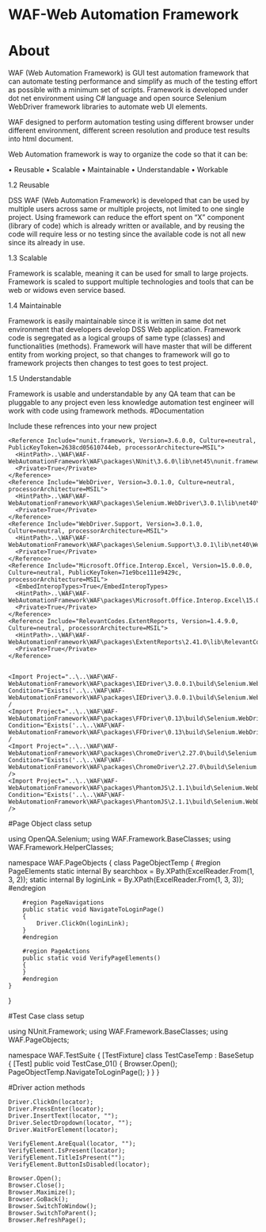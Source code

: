 # WAF-Web Automation Framework
# About

WAF (Web Automation Framework) is GUI test automation framework that can automate testing performance and simplify as much of the testing effort as possible with a minimum set of scripts. Framework is developed under dot net environment using C# language and open source Selenium WebDriver framework libraries to automate web UI elements. 

WAF designed to perform automation testing using different browser under different environment, different screen resolution and produce test results into html document.

Web Automation framework is way to organize the code so that it can be:

•	Reusable
•	Scalable
•	Maintainable
•	Understandable
•	Workable

1.2	Reusable

DSS WAF (Web Automation Framework) is developed that can be used by multiple users across same or multiple projects, not limited to one single project.
Using framework can reduce the effort spent on “X” component (library of code) which is already written or available, and by reusing the code will require less or no testing since the available code is not all new since its already in use.

1.3	Scalable

Framework is scalable, meaning it can be used for small to large projects. Framework is scaled to support multiple technologies and tools that can be web or widows even service based.

1.4	Maintainable

Framework is easily maintainable since it is written in same dot net environment that developers develop DSS Web application. Framework code is segregated as a logical groups of same type (classes) and functionalities (methods).
Framework will have master that will be different entity from working project, so that changes to framework will go to framework projects then changes to test goes to test project.

1.5	Understandable

Framework is usable and understandable by any QA team that can be pluggable to any project even less knowledge automation test engineer will work with code using framework methods.
#Documentation

Include these refrences into your new project

    <Reference Include="nunit.framework, Version=3.6.0.0, Culture=neutral, PublicKeyToken=2638cd05610744eb, processorArchitecture=MSIL">
      <HintPath>..\WAF\WAF-WebAutomationFramework\WAF\packages\NUnit\3.6.0\lib\net45\nunit.framework.dll</HintPath>
      <Private>True</Private>
    </Reference>
    <Reference Include="WebDriver, Version=3.0.1.0, Culture=neutral, processorArchitecture=MSIL">
      <HintPath>..\WAF\WAF-WebAutomationFramework\WAF\packages\Selenium.WebDriver\3.0.1\lib\net40\WebDriver.dll</HintPath>
      <Private>True</Private>
    </Reference>
    <Reference Include="WebDriver.Support, Version=3.0.1.0, Culture=neutral, processorArchitecture=MSIL">
      <HintPath>..\WAF\WAF-WebAutomationFramework\WAF\packages\Selenium.Support\3.0.1\lib\net40\WebDriver.Support.dll</HintPath>
      <Private>True</Private>
    </Reference>
    <Reference Include="Microsoft.Office.Interop.Excel, Version=15.0.0.0, Culture=neutral, PublicKeyToken=71e9bce111e9429c, processorArchitecture=MSIL">
      <EmbedInteropTypes>True</EmbedInteropTypes>
      <HintPath>..\WAF\WAF-WebAutomationFramework\WAF\packages\Microsoft.Office.Interop.Excel\15.0\lib\net20\Microsoft.Office.Interop.Excel.dll</HintPath>
      <Private>True</Private>
    </Reference>
    <Reference Include="RelevantCodes.ExtentReports, Version=1.4.9.0, Culture=neutral, processorArchitecture=MSIL">
      <HintPath>..\WAF\WAF-WebAutomationFramework\WAF\packages\ExtentReports\2.41.0\lib\RelevantCodes.ExtentReports.dll</HintPath>
      <Private>True</Private>
    </Reference>
    
    
    <Import Project="..\..\WAF\WAF-WebAutomationFramework\WAF\packages\IEDriver\3.0.0.1\build\Selenium.WebDriver.IEDriver.targets" Condition="Exists('..\..\WAF\WAF-WebAutomationFramework\WAF\packages\IEDriver\3.0.0.1\build\Selenium.WebDriver.IEDriver.targets')" /
    <Import Project="..\..\WAF\WAF-WebAutomationFramework\WAF\packages\FFDriver\0.13\build\Selenium.WebDriver.FFDriver.targets" Condition="Exists('..\..\WAF\WAF-WebAutomationFramework\WAF\packages\FFDriver\0.13\build\Selenium.WebDriver.FFDriver.targets')" /
    <Import Project="..\..\WAF\WAF-WebAutomationFramework\WAF\packages\ChromeDriver\2.27.0\build\Selenium.WebDriver.ChromeDriver.targets" Condition="Exists('..\..\WAF\WAF-WebAutomationFramework\WAF\packages\ChromeDriver\2.27.0\build\Selenium.WebDriver.ChromeDriver.targets')" />
    <Import Project="..\..\WAF\WAF-WebAutomationFramework\WAF\packages\PhantomJS\2.1.1\build\Selenium.WebDriver.PhantomJSDriver.targets" Condition="Exists('..\..\WAF\WAF-WebAutomationFramework\WAF\packages\PhantomJS\2.1.1\build\Selenium.WebDriver.PhantomJSDriver.targets')" />

#Page Object class setup

using OpenQA.Selenium;
using WAF.Framework.BaseClasses;
using WAF.Framework.HelperClasses;

namespace WAF.PageObjects
{
    class PageObjectTemp
    {
        #region PageElements
        static internal By searchbox = By.XPath(ExcelReader.From(1, 3, 2));
        static internal By loginLink = By.XPath(ExcelReader.From(1, 3, 3));
        #endregion

        #region PageNavigations
        public static void NavigateToLoginPage()
        {
            Driver.ClickOn(loginLink);
        }
        #endregion

        #region PageActions
        public static void VerifyPageElements()
        {
        }
        #endregion
    }
}

#Test Case class setup

using NUnit.Framework;
using WAF.Framework.BaseClasses;
using WAF.PageObjects;

namespace WAF.TestSuite
{
    [TestFixture]
    class TestCaseTemp : BaseSetup
    {
        [Test]
        public void TestCase_01()
        {
            Browser.Open();
            PageObjectTemp.NavigateToLoginPage();
        }
    }
}

#Driver action methods

	Driver.ClickOn(locator);
	Driver.PressEnter(locator);
	Driver.InsertText(locator, "");
	Driver.SelectDropdown(locator, "");
	Driver.WaitForElement(locator);

	VerifyElement.AreEqual(locator, "");
	VerifyElement.IsPresent(locator);
	VerifyElement.TitleIsPresent("");
	VerifyElement.ButtonIsDisabled(locator);

	Browser.Open();
	Browser.Close();
	Browser.Maximize();
	Browser.GoBack();
	Browser.SwitchToWindow();
	Browser.SwitchToParent();
	Browser.RefreshPage();


